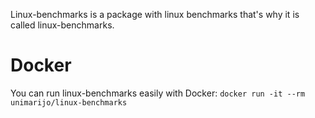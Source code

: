 Linux-benchmarks is a package with linux benchmarks that's why it is called linux-benchmarks.

# Docker
You can run linux-benchmarks easily with Docker: `docker run -it --rm unimarijo/linux-benchmarks`
